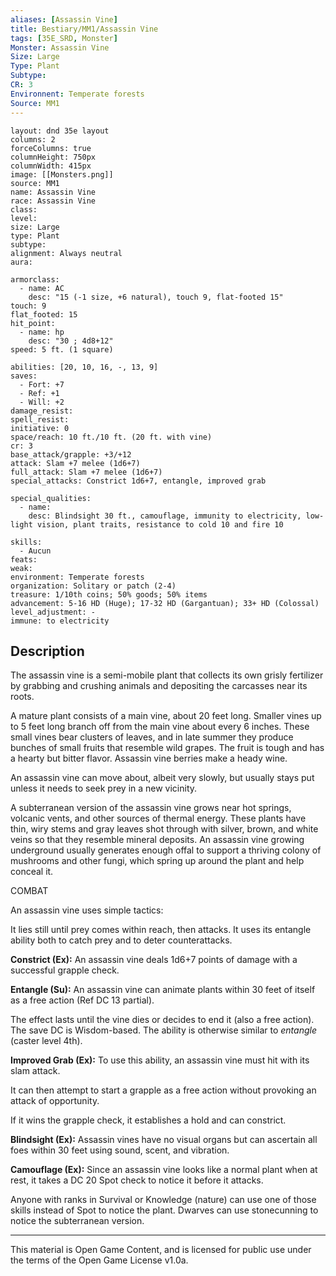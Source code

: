```yaml
---
aliases: [Assassin Vine]
title: Bestiary/MM1/Assassin Vine
tags: [35E_SRD, Monster]
Monster: Assassin Vine
Size: Large
Type: Plant
Subtype: 
CR: 3
Environnent: Temperate forests
Source: MM1
---
```


```statblock
layout: dnd 35e layout
columns: 2
forceColumns: true
columnHeight: 750px
columnWidth: 415px
image: [[Monsters.png]]
source: MM1
name: Assassin Vine
race: Assassin Vine
class: 
level: 
size: Large
type: Plant
subtype: 
alignment: Always neutral
aura: 

armorclass:
  - name: AC
    desc: "15 (-1 size, +6 natural), touch 9, flat-footed 15"
touch: 9
flat_footed: 15
hit_point:
  - name: hp
    desc: "30 ; 4d8+12"
speed: 5 ft. (1 square)

abilities: [20, 10, 16, -, 13, 9]
saves:
  - Fort: +7
  - Ref: +1
  - Will: +2
damage_resist: 
spell_resist: 
initiative: 0
space/reach: 10 ft./10 ft. (20 ft. with vine)
cr: 3
base_attack/grapple: +3/+12
attack: Slam +7 melee (1d6+7)
full_attack: Slam +7 melee (1d6+7)
special_attacks: Constrict 1d6+7, entangle, improved grab

special_qualities:
  - name: 
    desc: Blindsight 30 ft., camouflage, immunity to electricity, low-light vision, plant traits, resistance to cold 10 and fire 10

skills:
  - Aucun
feats: 
weak: 
environment: Temperate forests
organization: Solitary or patch (2-4)
treasure: 1/10th coins; 50% goods; 50% items
advancement: 5-16 HD (Huge); 17-32 HD (Gargantuan); 33+ HD (Colossal)
level_adjustment: -
immune: to electricity
```

## Description

<p>The assassin vine is a semi-mobile plant that collects its own grisly fertilizer by grabbing and crushing animals and depositing the carcasses near its roots.</p>
<p>A mature plant consists of a main vine, about 20 feet long. Smaller vines up to 5 feet long branch off from the main vine about every 6 inches. These small vines bear clusters of leaves, and in late summer they produce bunches of small fruits that resemble wild grapes. The fruit is tough and has a hearty but bitter flavor. Assassin vine berries make a heady wine.</p>
<p>An assassin vine can move about, albeit very slowly, but usually stays put unless it needs to seek prey in a new vicinity.</p>
<p>A subterranean version of the assassin vine grows near hot springs, volcanic vents, and other sources of thermal energy. These plants have thin, wiry stems and gray leaves shot through with silver, brown, and white veins so that they resemble mineral deposits. An assassin vine growing underground usually generates enough offal to support a thriving colony of mushrooms and other fungi, which spring up around the plant and help conceal it.</p>
<p>COMBAT</p>
<p>An assassin vine uses simple tactics:</p>
<p>It lies still until prey comes within reach, then attacks. It uses its entangle ability both to catch prey and to deter counterattacks.</p>
<p>
            <b>Constrict (Ex):</b> An assassin vine deals 1d6+7 points of damage with a successful grapple check.</p>
<p>
            <b>Entangle (Su):</b> An assassin vine can animate plants within 30 feet of itself as a free action (Ref DC 13 partial).</p>
<p>The effect lasts until the vine dies or decides to end it (also a free action). The save DC is Wisdom-based. The ability is otherwise similar to <i>entangle</i> (caster level 4th).</p>
<p>
            <b>Improved Grab (Ex):</b> To use this ability, an assassin vine must hit with its slam attack.</p>
<p>It can then attempt to start a grapple as a free action without provoking an attack of opportunity.</p>
<p>If it wins the grapple check, it establishes a hold and can constrict.</p>
<p>
            <b>Blindsight (Ex):</b> Assassin vines have no visual organs but can ascertain all foes within 30 feet using sound, scent, and vibration.</p>
<p>
            <b>Camouflage (Ex):</b> Since an assassin vine looks like a normal plant when at rest, it takes a DC 20 Spot check to notice it before it attacks.</p>
<p>Anyone with ranks in Survival or Knowledge (nature) can use one of those skills instead of Spot to notice the plant. Dwarves can use stonecunning to notice the subterranean version.</p>

---

This material is Open Game Content, and is licensed for public use under
the terms of the Open Game License v1.0a.
